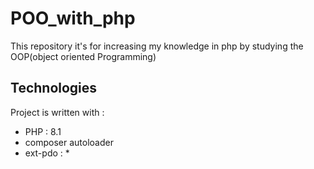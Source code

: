 # POO_with_php

This repository it's for increasing my knowledge in php by studying the OOP(object oriented Programming)

## Technologies

Project is written with :
* PHP : 8.1
* composer autoloader
* ext-pdo : *
